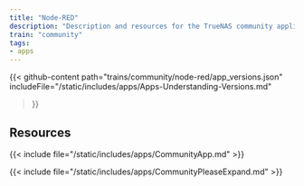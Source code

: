 ```yaml
---
title: "Node-RED"
description: "Description and resources for the TrueNAS community application called Node-RED."
train: "community"
tags:
- apps
---
```


{{< github-content 
    path="trains/community/node-red/app_versions.json"
	includeFile="/static/includes/apps/Apps-Understanding-Versions.md"
>}}

## Resources

{{< include file="/static/includes/apps/CommunityApp.md" >}}

{{< include file="/static/includes/apps/CommunityPleaseExpand.md" >}}

<!--
<div class="docs-sections">

{{< doc-card title="<appname> Deployments" link="/resources/"
descr="How to deploy and configure the <appname> app." >}}

</div>
-->
